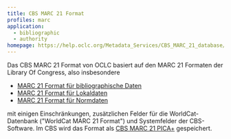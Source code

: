 ```yaml
---
title: CBS MARC 21 Format
profiles: marc
application:
  - bibliographic
  - authority
homepage: https://help.oclc.org/Metadata_Services/CBS_MARC_21_database/01._General_introduction_to_CBS_MARC_21/01._CBS_MARC_21_format
---
```


Das CBS MARC 21 Format von OCLC basiert auf den MARC 21 Formaten der Library Of Congress, also insbesondere

* [MARC 21 Format für bibliographische Daten](marc/bibliographic)
* [MARC 21 Format für Lokaldaten](marc/holdings)
* [MARC 21 Format für Normdaten](marc/authority)

mit einigen Einschränkungen, zusätzlichen Felder für die WorldCat-Datenbank ("WorldCat MARC 21 Format") und Systemfelder der CBS-Software. Im CBS wird das Format als [CBS MARC 21 PICA+](pica/cbsmarc21) gespeichert.
